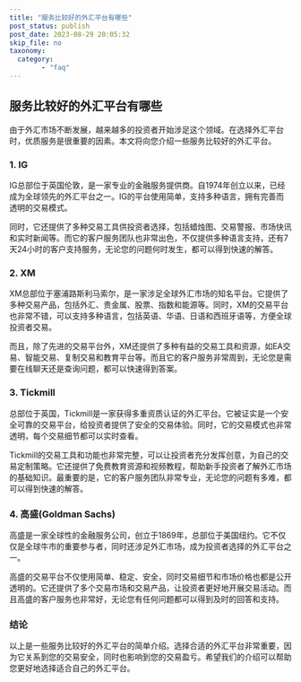```yaml
---
title: "服务比较好的外汇平台有哪些"
post_status: publish
post_date: 2023-08-29 20:05:32
skip_file: no
taxonomy:
  category:
        - "faq"
---
```


## 服务比较好的外汇平台有哪些

由于外汇市场不断发展，越来越多的投资者开始涉足这个领域。在选择外汇平台时，优质服务是很重要的因素。本文将向您介绍一些服务比较好的外汇平台。

### 1. IG

IG总部位于英国伦敦，是一家专业的金融服务提供商。自1974年创立以来，已经成为全球领先的外汇平台之一。IG的平台使用简单，支持多种语言，拥有完善而透明的交易模式。

同时，它还提供了多种交易工具供投资者选择，包括蜡烛图、交易警报、市场快讯和实时新闻等。而它的客户服务团队也非常出色，不仅提供多种语言支持，还有7天24小时的客户支持服务，无论您的问题何时发生，都可以得到快速的解答。

### 2. XM

XM总部位于塞浦路斯利马索尔，是一家涉足全球外汇市场的知名平台。它提供了多种交易产品，包括外汇、贵金属、股票、指数和能源等。同时，XM的交易平台也非常不错，可以支持多种语言，包括英语、华语、日语和西班牙语等，方便全球投资者交易。

而且，除了先进的交易平台外，XM还提供了多种有益的交易工具和资源，如EA交易、智能交易、复制交易和教育平台等。而且它的客户服务非常周到，无论您是需要在线聊天还是查询问题，都可以快速得到答案。

### 3. Tickmill

总部位于英国，Tickmill是一家获得多重资质认证的外汇平台。它被证实是一个安全可靠的交易平台，给投资者提供了安全的交易体验。同时，它的交易模式也非常透明，每个交易细节都可以实时查看。

Tickmill的交易工具和功能也非常完整，可以让投资者充分发挥创意，为自己的交易定制策略。它还提供了免费教育资源和视频教程，帮助新手投资者了解外汇市场的基础知识。最重要的是，它的客户服务团队非常专业，无论您的问题有多难，都可以得到快速的解答。

### 4. 高盛(Goldman Sachs)

高盛是一家全球性的金融服务公司，创立于1869年，总部位于美国纽约。它不仅仅是全球牛市的重要参与者，同时还涉足外汇市场，成为投资者选择的外汇平台之一。

高盛的交易平台不仅使用简单、稳定、安全，同时交易细节和市场价格也都是公开透明的。它还提供了多个交易市场和交易产品，让投资者更好地开展交易活动。而且高盛的客户服务也非常好，无论您有任何问题都可以得到及时的回答和支持。

### 结论

以上是一些服务比较好的外汇平台的简单介绍。选择合适的外汇平台非常重要，因为它关系到您的交易安全，同时也影响到您的交易盈亏。希望我们的介绍可以帮助您更好地选择适合自己的外汇平台。
